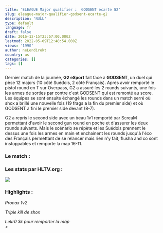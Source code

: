 ```yaml
---
title: 'ELEAGUE Major qualifier :  GODSENT écarte G2'
slug: eleague-major-qualifier-godsent-ecarte-g2
description: 'NULL'
type: default
language: fr
draft: false
date: 2016-12-15T23:57:00.000Z
lastmod: 2022-05-09T12:48:54.000Z
views: '1990'
author: neLendirekt
country: us
categories: []
tags: []
---
```

Dernier match de la journée, **G2 eSport** fait face à **GODSENT**, un duel qui pèse 12 majors (10 côté Suédois, 2 côté Français). Après avoir remporté le pistol round en T sur Overpass, G2 a assuré les 2 rounds suivants, une fois les armes de sorties par contre c'est GODSENT qui est remonté au score. Les équipes se sont ensuite échangé les rounds dans un match serré où shox a brillé une nouvelle fois (19 frags a la fin du premier side) et où GODSENT a fini le premier side devant (8-7). 

G2 a repris le second side avec un beau 1v1 remporté par ScreaM permettant d'avoir le second gun round en poche et d'assurer les deux rounds suivants. Mais le scénario se répète et les Suédois prennent le dessus une fois les armes en main et enchainent les rounds jusqu'à l'éco des Français permettant de se relancer mais rien n'y fait, flusha and co sont instoppables et remporte la map 16-11.

### Le match :

### Les stats par HLTV.org :

_![](/storage/images/58532d4cf08bcg2godpng.png)_

### Highlights :

 _Pronax 1v2_  

 _Triple kill de shox_  

 _Lekr0 3k pour remporter la map_  
\<
